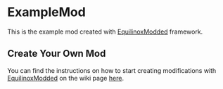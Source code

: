 # ExampleMod
This is the example mod created with [EquilinoxModded](https://github.com/Xaron11/EquilinoxModded) framework.

## Create Your Own Mod
You can find the instructions on  how to start creating modifications with [EquilinoxModded](https://github.com/Xaron11/EquilinoxModded) on the wiki page [here](https://github.com/Xaron11/EquilinoxModded/wiki).
